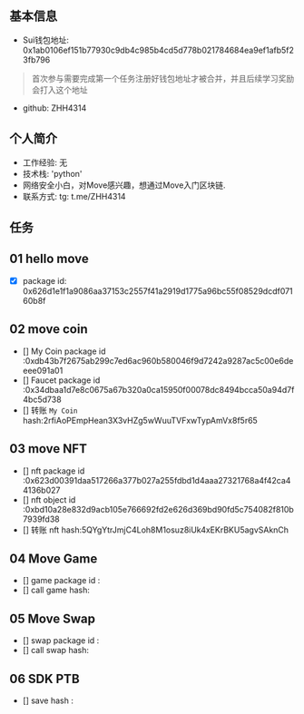 ## 基本信息
- Sui钱包地址: 0x1ab0106ef151b77930c9db4c985b4cd5d778b021784684ea9ef1afb5f23fb796
> 首次参与需要完成第一个任务注册好钱包地址才被合并，并且后续学习奖励会打入这个地址
- github: ZHH4314

## 个人简介
- 工作经验: 无
- 技术栈: 'python'
- 网络安全小白，对Move感兴趣，想通过Move入门区块链.
- 联系方式: tg: t.me/ZHH4314

## 任务

##   01 hello move
- [x] package id: 0x626d1e1f1a9086aa37153c2557f41a2919d1775a96bc55f08529dcdf07160b8f

##   02 move coin
- [] My Coin package id :0xdb43b7f2675ab299c7ed6ac960b580046f9d7242a9287ac5c00e6deeee091a01
- [] Faucet package id :0x34dbaa1d7e8c0675a67b320a0ca15950f00078dc8494bcca50a94d7f4bc5d738
- [] 转账 `My Coin` hash:2rfiAoPEmpHean3X3vHZg5wWuuTVFxwTypAmVx8f5r65

##   03 move NFT
- [] nft package id :0x623d00391daa517266a377b027a255fdbd1d4aaa27321768a4f42ca44136b027
- [] nft object id :0xbd10a28e832d9acb105e766692fd2e626d369bd90fd5c754082f810b7939fd38
- [] 转账 nft  hash:5QYgYtrJmjC4Loh8M1osuz8iUk4xEKrBKU5agvSAknCh

##   04 Move Game
- [] game package id :
- [] call game hash:

##   05 Move Swap
- [] swap package id :
- [] call swap hash:

##   06 SDK PTB
- [] save hash :
